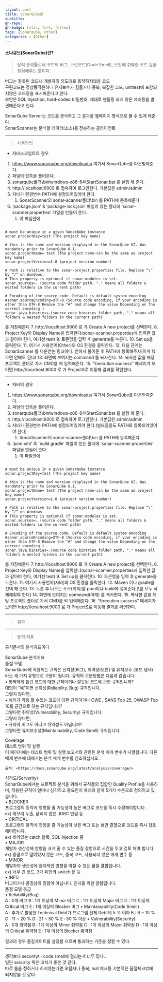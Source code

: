 ```yaml
---
layout: post
title: SonarQube란
subtitle: 
gh-repo: 
gh-badge: [star, fork, follow]
tags: [Sonarqube, Other]
categories : [Other]
---
```


#### 소나큐브(SonarQube)란?

> 정적 분석툴로써 코드의 버그, 구린코드(Code Smell), 보안에 취약한 코드 등을 점검해주는 툴이다.  

버그는 잘못된 코드나 개발자의 의도대로 동작하지않을 코드  
구린코드는 정상동작은하나 유지보수가 힘들거나 중복, 복잡한 코드, unittest에 포함되지않은 코드등을 표시해준다고 한다.  
보안은 SQL Injection, hard-coded 비밀번호, 제대로 핸들링 되지 않은 에러등을 발견해준다고 한다.  

SonarQube Server는 코드를 분석하고 그 결과를 웹페이지 형식으로 볼 수 있게 해준다.  
SonarScanner는 분석할 데이터(소스)를 전송하는 클라이언트  

---

> 사용방법

* 자바스크립트의 경우 

1. https://www.sonarqube.org/downloads/ 여기서 SonarQube를 다운받아준다.
2. 파일의 압축을 풀어준다.
3. sonarqube폴더\bin\windows-x86–64\StartSonar.bat 를 실행 해 준다.
4. http://localhost:9000 로 접속하여 로그인한다. 기본값은 admin/admin
5. 자바가 환경변수 PATH에 설정되어있어야 한다.
   1. SonarScanner의 sonar-scanner폴더\bin 를 PATH에 등록해준다
6.  ‘package.json’ & ‘package-lock.json’ 파일이 있는 폴더에   ‘sonar-scanner.properties’ 파일을 만들어 준다.
    1.  이 파일안에 


~~~

# must be unique in a given SonarQube instance
sonar.projectKey=test (The project key name)

# this is the name and version displayed in the SonarQube UI. Was mandatory prior to SonarQube 6.1.
sonar.projectName= test (The project name-can be the same as project key name)
sonar.projectVersion=1.0 (project version number)

# Path is relative to the sonar-project.properties file. Replace “\” by “/” on Windows.
# This property is optional if sonar.modules is set.
sonar.sources=. (source code folder path, "." means all folders & nested folders in the current path)

# Encoding of the source code. Default is default system encoding
#sonar.sourceEncoding=UTF-8 (Source code encoding, if your encoding is other than UTF-8 Remove the "#" and change the value Depending on the correct encoding )
sonar.java.binaries=.(source code binaries folder path, "." means all folders & nested folders in the current path)

~~~


를 저장해준다
7. http://localhost:9000 로 가 Create A new project를 선택한다.
8. Project Key와 Display Name을 입력한다(sonar-scanner.properties에 입력한 값과 같아야 한다, 여기선 test)
9. 토큰명을 입력 후 generate를 누른다.
10. Set up을 클릭한다.
11. 여기서 사용언어(Other)와 OS 환경을 클릭한다.
12. 다음 단계는 SonarScanner 를 다운받는 링크이다. 받아서 풀어준 후 PATH에 등록해주자(이미 했으면 안해도 된다)
13. 화면에 보여지는 command 를 복사한다.
14. 복사한 값을 해당 프로젝트 폴더로 가서 CMD를 켜 입력해준다.
15. “Execution success” 메세지가 보이면  http://localhost:9000 로 가 ProjectS로 이동해 결과를 확인한다.

---

* 자바의 경우

1. https://www.sonarqube.org/downloads/ 여기서 SonarQube를 다운받아준다.
2. 파일의 압축을 풀어준다.
3. sonarqube폴더\bin\windows-x86–64\StartSonar.bat 를 실행 해 준다.
4. http://localhost:9000 로 접속하여 로그인한다. 기본값은 admin/admin
5. 자바가 환경변수 PATH에 설정되어있어야 한다.(빌드툴들도 PATH로 등록되어있어야 한다)
   1. SonarScanner의 sonar-scanner폴더\bin 를 PATH에 등록해준다
6.  'pom.xml' 혹 'build.gradle' 파일이 있는 폴더에   ‘sonar-scanner.properties’ 파일을 만들어 준다.
    1.  이 파일안에 


~~~

# must be unique in a given SonarQube instance
sonar.projectKey=test (The project key name)

# this is the name and version displayed in the SonarQube UI. Was mandatory prior to SonarQube 6.1.
sonar.projectName= test (The project name-can be the same as project key name)
sonar.projectVersion=1.0 (project version number)

# Path is relative to the sonar-project.properties file. Replace “\” by “/” on Windows.
# This property is optional if sonar.modules is set.
sonar.sources=. (source code folder path, "." means all folders & nested folders in the current path)

# Encoding of the source code. Default is default system encoding
#sonar.sourceEncoding=UTF-8 (Source code encoding, if your encoding is other than UTF-8 Remove the "#" and change the value Depending on the correct encoding )
sonar.java.binaries=.(source code binaries folder path, "." means all folders & nested folders in the current path)

~~~



를 저장해준다
7. http://localhost:9000 로 가 Create A new project를 선택한다.
8. Project Key와 Display Name을 입력한다(sonar-scanner.properties에 입력한 값과 같아야 한다, 여기선 test)
9. Set up을 클릭한다.
10. 토큰명을 입력 후 generate를 누른다.
11. 여기서 사용언어(자바)와 OS 환경을 클릭한다.
12. Maven 이나 gradle을 선택 해 준다.
13. 누른 후 나오는 소스(위쪽)를 pom이나 build에 넣어준다.(\를 모두 삭제해줘야 한다)
14. 화면에 보여지는 command(아래) 를 복사한다.
15. 복사한 값을 해당 프로젝트 폴더로 가서 CMD를 켜 입력해준다.
16. “Execution success” 메세지가 보이면  http://localhost:9000 로 가 ProjectS로 이동해 결과를 확인한다.

---

> 결과


---

> 분석 지표

공식문서의 분석지표이다

SonarQube 분석지표  
품질 모델  
SonarQube에 적용되는 규칙은 신뢰성(버그), 취약성(보안) 및 유지보수 (코드 냄새) 라는 세 가지 유형으로 구분이 됩니다. 규칙의 구분방법은 다음과 같습니다.  
	• 명백하게 틀린 코드에 대한 규칙이거나 잘못된 코드에 관한 규칙입니까?  
대답이 “예”이면 신뢰성(Reliability, Bug) 규칙입니다.  
그렇지 않다면,  
	• 해커가 악용 할 수있는 코드에 대한 규칙이거나 CWE , SANS Top 25, OWASP Top 10를 근간으로 하는 규칙입니까?  
그렇다면 취약성(Vulnerability, Security) 규칙입니다.  
그렇지 않다면,  
	• 규칙이 버그도 아니고 취약성도 아닙니까?  
그렇다면 유지보수성(Maintainability, Code Smell) 규칙입니다.  

Coverage  
	테스트 범위 및 실행  
	이 페이지에는 테스트 범위 및 실행 보고서와 관련된 분석 매개 변수가 나열됩니다. 다른 매개 변수에 대해서는 분석 매개 변수를 참조하십시오 .  
	
	출처: <https://docs.sonarqube.org/latest/analysis/coverage/> 
	
	
심각도(Serverity)  
SonarQube에서는 프로젝트 분석을 위해서 규칙들의 집합인 Quality Profile을 사용하며, 적용된 규칙이 얼마나 심각하고 중요한지 아래와 같이 5가지 수준으로 정의하고 있습니다.  
	• BLOCKER  
프로그램의 동작에 영향을 줄 가능성이 높은 버그로 코드를 즉시 수정해야합니다.  
ex) 메모리 누출, 닫히지 않은 JDBC 연결 등  
	• CRITICAL  
프로그램의 동작에 영향을 줄 가능성이 낮은 버그 또는 보안 결함으로 코드를 즉시 검토해야합니다.  
ex) 비어있는 catch 블록, SQL Injection 등  
	• MAJOR  
개발자 생산성에 영향을 크게 줄 수 있는 품질 결함으로 시간을 두고 검토 해야 합니다.  
ex) 중괄호로 덮여있지 않은 코드, 중복 코드, 사용되지 않은 매개 변수 등  
	• MINOR  
개발자의 생산성에 잠재적인 영향을 미칠 수 있는 품질 결함입니다.  
ex) 너무 긴 코드, 3개 미만의 switch 문 등  
	• INFO  
버그이거나 품질상의 결함이 아닙니다. 인지를 위한 알림입니다.  
품질 모델 등급  
	• Reliability(Bug)  
 A : 0개 버그
 B : 1개 이상의 Minor 버그
 C : 1개 이상의 Major 버그
 D : 1개 이상의 Critical 버그
 E : 1개 이상의 Blocker 버그
	• Maintainability(Code Smell)  
 A : 추가로 발생한 Technical Debt가 프로그램 전체 Debt의 5 % 이하
 B : 6 ~ 10 %
 C : 11 ~ 20 %
 D : 21 ~ 50 %
 E : 50 % 이상
	• Vulnerability(Security)  
 A : 0개 취약점
 B : 1개 이상의 Minor 취약점
 C : 1개 이상의 Major 취약점
 D : 1개 이상의 Critical 취약점
 E : 1개 이상의 Blocker 취약점

결과의 경우 품질게이트를 설정함 으로써 통과하는 기준을 정할 수 있다.


---

생각보다 security나 code smell에 걸리는게 너무 많다..  
일단 security 쪽은 고치기 좋은 것 같다.  
따로 룰을 정하거나 하지않는다면 오탈자나 중복, null 체크등 기본적인 품질체크밖에 되지않을 것 같다.  